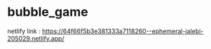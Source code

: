 # bubble_game
netlify link : https://64f66f5b3e381333a7118260--ephemeral-jalebi-205029.netlify.app/
